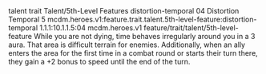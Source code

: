 <ability>
  <metadata>
    <class>talent</class>
    <feature_type>trait</feature_type>
    <file_dpath>Talent/5th-Level Features</file_dpath>
    <item_id>distortion-temporal</item_id>
    <item_index>04</item_index>
    <item_name>Distortion Temporal</item_name>
    <level>5</level>
    <scc>mcdm.heroes.v1:feature.trait.talent.5th-level-feature:distortion-temporal</scc>
    <scdc>1.1.1:10.1.1.5:04</scdc>
    <source>mcdm.heroes.v1</source>
    <type>feature/trait/talent/5th-level-feature</type>
  </metadata>
  <effects>
    <effect type="mundane">While you are not dying, time behaves irregularly around you in a 3 aura. That area is difficult terrain for enemies. Additionally, when an ally enters the area for the first time in a combat round or starts their turn there, they gain a +2 bonus to speed until the end of the turn.</effect>
  </effects>
</ability>
